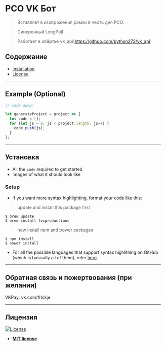РСО VK Бот
========================================================================================================================================

> Вставляет в изображения рамки в честь дня РСО.

> Синхронный LongPoll

> Работает в обёртке vk_api(https://github.com/python273/vk_api)

## Содержание

- [Installation](#Установка)
- [License](#Лицензия)


---

## Example (Optional)

```javascript
// code away!

let generateProject = project => {
  let code = [];
  for (let js = 0; js < project.length; js++) {
    code.push(js);
  }
};
```

---

## Установка

- All the `code` required to get started
- Images of what it should look like

### Setup

- If you want more syntax highlighting, format your code like this:

> update and install this package first

```shell
$ brew update
$ brew install fvcproductions
```

> now install npm and bower packages

```text.python.console
$ npm install
$ bower install
```

- For all the possible languages that support syntax highlithing on GitHub (which is basically all of them), refer <a href="https://github.com/github/linguist/blob/master/lib/linguist/languages.yml" target="_blank">here</a>.

---

## Обратная связь и пожертвования (при желании)

VKPay:
vk.com/fl1ckje

---

## Лицензия

[![License](http://img.shields.io/:license-mit-blue.svg?style=flat-square)](http://badges.mit-license.org)

- **[MIT license](http://opensource.org/licenses/mit-license.php)**
